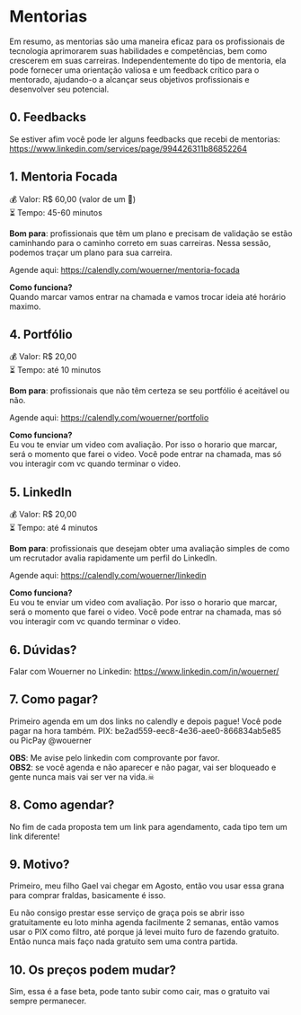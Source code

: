 # Mentorias
Em resumo, as mentorias são uma maneira eficaz para os profissionais de tecnologia aprimorarem suas habilidades e competências, bem como crescerem em suas carreiras.
Independentemente do tipo de mentoria, ela pode fornecer uma orientação valiosa e um feedback crítico para o mentorado, ajudando-o a alcançar seus objetivos profissionais e desenvolver seu potencial.

## 0. Feedbacks
Se estiver afim você pode ler alguns feedbacks que recebi de mentorias: https://www.linkedin.com/services/page/994426311b86852264

## 1. Mentoria Focada
💰 Valor: R$ 60,00 (valor de um 🍔)    
⏳ Tempo: 45-60 minutos    

**Bom para**: profissionais que têm um plano e precisam de validação se estão caminhando para o caminho correto em suas carreiras. Nessa sessão, podemos traçar um plano para sua carreira.

Agende aqui: https://calendly.com/wouerner/mentoria-focada

**Como funciona?**  
Quando marcar vamos entrar na chamada e vamos trocar ideia até horário maximo.

## 4. Portfólio
💰 Valor: R$ 20,00   
⏳ Tempo: até 10 minutos    

**Bom para**: profissionais que não têm certeza se seu portfólio é aceitável ou não.

Agende aqui: https://calendly.com/wouerner/portfolio

**Como funciona?**  
Eu vou te enviar um video com avaliação. Por isso o horario que marcar, será o momento que farei o video. 
Você pode entrar na chamada, mas só vou interagir com vc quando terminar o video.

## 5. LinkedIn
💰 Valor: R$ 20,00  
⏳ Tempo: até 4 minutos    

**Bom para**: profissionais que desejam obter uma avaliação simples de como um recrutador avalia rapidamente um perfil do LinkedIn.

Agende aqui: https://calendly.com/wouerner/linkedin 

**Como funciona?**  
Eu vou te enviar um video com avaliação. Por isso o horario que marcar, será o momento que farei o video. 
Você pode entrar na chamada, mas só vou interagir com vc quando terminar o video.

## 6. Dúvidas?

Falar com Wouerner no Linkedin: https://www.linkedin.com/in/wouerner/

## 7. Como pagar?
Primeiro agenda em um dos links no calendly e depois pague! Você pode pagar na hora também.
PIX: be2ad559-eec8-4e36-aee0-866834ab5e85 ou PicPay @wouerner   

**OBS**: Me avise pelo linkedin com comprovante por favor.  
**OBS2**: se você agenda e não aparecer e não pagar, vai ser bloqueado e gente nunca mais vai ser ver na vida.☠  

## 8. Como agendar?

No fim de cada proposta tem um link para agendamento, cada tipo tem um link diferente!

## 9. Motivo?

Primeiro, meu filho Gael vai chegar em Agosto, então vou usar essa grana para comprar fraldas, basicamente é isso.   

Eu não consigo prestar esse serviço de graça pois se abrir isso gratuitamente eu loto minha agenda facilmente 2 semanas, então vamos usar o PIX como filtro, até porque já levei muito furo de fazendo gratuito. Então nunca mais faço nada gratuito sem uma contra partida.   

## 10. Os preços podem mudar?
Sim, essa é a fase beta, pode tanto subir como cair, mas o gratuito vai sempre permanecer. 
